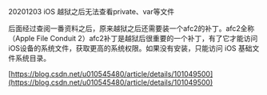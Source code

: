 20201203 iOS 越狱之后无法查看private、var等文件

后面经过查阅一番资料之后，原来越狱之后还需要装一个afc2的补丁。afc2全称（Apple File Conduit 2）afc2补丁是越狱后很重要的一个补丁，有了它才能访问iOS设备的系统文件，获取更高的系统权限。如果没有安装，只能访问 iOS 基础文件系统目录。

[https://blog.csdn.net/u010545480/article/details/101049500](https://blog.csdn.net/u010545480/article/details/101049500)